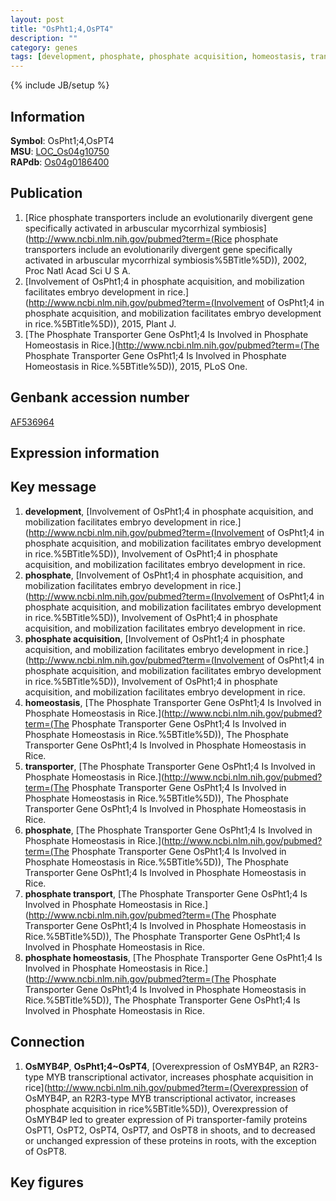 ```yaml
---
layout: post
title: "OsPht1;4,OsPT4"
description: ""
category: genes
tags: [development, phosphate, phosphate acquisition, homeostasis, transporter, phosphate transport, phosphate homeostasis, Gene]
---
```

{% include JB/setup %}

## Information
__Symbol__: OsPht1;4,OsPT4  
__MSU__: [LOC_Os04g10750](http://rice.plantbiology.msu.edu/cgi-bin/ORF_infopage.cgi?orf=LOC_Os04g10750)  
__RAPdb__: [Os04g0186400](http://rapdb.dna.affrc.go.jp/viewer/gbrowse_details/irgsp1?name=Os04g0186400)  

## Publication
1. [Rice phosphate transporters include an evolutionarily divergent gene specifically activated in arbuscular mycorrhizal symbiosis](http://www.ncbi.nlm.nih.gov/pubmed?term=(Rice phosphate transporters include an evolutionarily divergent gene specifically activated in arbuscular mycorrhizal symbiosis%5BTitle%5D)), 2002, Proc Natl Acad Sci U S A.
2. [Involvement of OsPht1;4 in phosphate acquisition, and mobilization facilitates embryo development in rice.](http://www.ncbi.nlm.nih.gov/pubmed?term=(Involvement of OsPht1;4 in phosphate acquisition, and mobilization facilitates embryo development in rice.%5BTitle%5D)), 2015, Plant J.
3. [The Phosphate Transporter Gene OsPht1;4 Is Involved in Phosphate Homeostasis in Rice.](http://www.ncbi.nlm.nih.gov/pubmed?term=(The Phosphate Transporter Gene OsPht1;4 Is Involved in Phosphate Homeostasis in Rice.%5BTitle%5D)), 2015, PLoS One.

## Genbank accession number
[AF536964](http://www.ncbi.nlm.nih.gov/nuccore/AF536964)

## Expression information

## Key message
1. __development__, [Involvement of OsPht1;4 in phosphate acquisition, and mobilization facilitates embryo development in rice.](http://www.ncbi.nlm.nih.gov/pubmed?term=(Involvement of OsPht1;4 in phosphate acquisition, and mobilization facilitates embryo development in rice.%5BTitle%5D)), Involvement of OsPht1;4 in phosphate acquisition, and mobilization facilitates embryo development in rice.
2. __phosphate__, [Involvement of OsPht1;4 in phosphate acquisition, and mobilization facilitates embryo development in rice.](http://www.ncbi.nlm.nih.gov/pubmed?term=(Involvement of OsPht1;4 in phosphate acquisition, and mobilization facilitates embryo development in rice.%5BTitle%5D)), Involvement of OsPht1;4 in phosphate acquisition, and mobilization facilitates embryo development in rice.
3. __phosphate acquisition__, [Involvement of OsPht1;4 in phosphate acquisition, and mobilization facilitates embryo development in rice.](http://www.ncbi.nlm.nih.gov/pubmed?term=(Involvement of OsPht1;4 in phosphate acquisition, and mobilization facilitates embryo development in rice.%5BTitle%5D)), Involvement of OsPht1;4 in phosphate acquisition, and mobilization facilitates embryo development in rice.
4. __homeostasis__, [The Phosphate Transporter Gene OsPht1;4 Is Involved in Phosphate Homeostasis in Rice.](http://www.ncbi.nlm.nih.gov/pubmed?term=(The Phosphate Transporter Gene OsPht1;4 Is Involved in Phosphate Homeostasis in Rice.%5BTitle%5D)), The Phosphate Transporter Gene OsPht1;4 Is Involved in Phosphate Homeostasis in Rice.
5. __transporter__, [The Phosphate Transporter Gene OsPht1;4 Is Involved in Phosphate Homeostasis in Rice.](http://www.ncbi.nlm.nih.gov/pubmed?term=(The Phosphate Transporter Gene OsPht1;4 Is Involved in Phosphate Homeostasis in Rice.%5BTitle%5D)), The Phosphate Transporter Gene OsPht1;4 Is Involved in Phosphate Homeostasis in Rice.
6. __phosphate__, [The Phosphate Transporter Gene OsPht1;4 Is Involved in Phosphate Homeostasis in Rice.](http://www.ncbi.nlm.nih.gov/pubmed?term=(The Phosphate Transporter Gene OsPht1;4 Is Involved in Phosphate Homeostasis in Rice.%5BTitle%5D)), The Phosphate Transporter Gene OsPht1;4 Is Involved in Phosphate Homeostasis in Rice.
7. __phosphate transport__, [The Phosphate Transporter Gene OsPht1;4 Is Involved in Phosphate Homeostasis in Rice.](http://www.ncbi.nlm.nih.gov/pubmed?term=(The Phosphate Transporter Gene OsPht1;4 Is Involved in Phosphate Homeostasis in Rice.%5BTitle%5D)), The Phosphate Transporter Gene OsPht1;4 Is Involved in Phosphate Homeostasis in Rice.
8. __phosphate homeostasis__, [The Phosphate Transporter Gene OsPht1;4 Is Involved in Phosphate Homeostasis in Rice.](http://www.ncbi.nlm.nih.gov/pubmed?term=(The Phosphate Transporter Gene OsPht1;4 Is Involved in Phosphate Homeostasis in Rice.%5BTitle%5D)), The Phosphate Transporter Gene OsPht1;4 Is Involved in Phosphate Homeostasis in Rice.

## Connection
1. __OsMYB4P__, __OsPht1;4~OsPT4__, [Overexpression of OsMYB4P, an R2R3-type MYB transcriptional activator, increases phosphate acquisition in rice](http://www.ncbi.nlm.nih.gov/pubmed?term=(Overexpression of OsMYB4P, an R2R3-type MYB transcriptional activator, increases phosphate acquisition in rice%5BTitle%5D)), Overexpression of OsMYB4P led to greater expression of Pi transporter-family proteins OsPT1, OsPT2, OsPT4, OsPT7, and OsPT8 in shoots, and to decreased or unchanged expression of these proteins in roots, with the exception of OsPT8.

## Key figures


